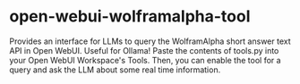 # open-webui-wolframalpha-tool
Provides an interface for LLMs to query the WolframAlpha short answer text API in Open WebUI. Useful for Ollama!
Paste the contents of tools.py into your Open WebUI Workspace's Tools. Then, you can enable the tool for a query and ask the LLM about some real time information.
